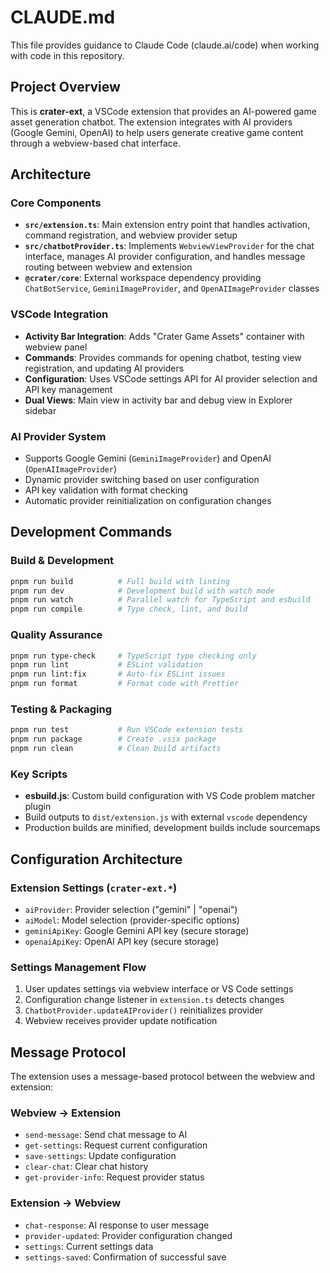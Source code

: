 # CLAUDE.md

This file provides guidance to Claude Code (claude.ai/code) when working with code in this repository.

## Project Overview

This is **crater-ext**, a VSCode extension that provides an AI-powered game asset generation chatbot. The extension integrates with AI providers (Google Gemini, OpenAI) to help users generate creative game content through a webview-based chat interface.

## Architecture

### Core Components

- **`src/extension.ts`**: Main extension entry point that handles activation, command registration, and webview provider setup
- **`src/chatbotProvider.ts`**: Implements `WebviewViewProvider` for the chat interface, manages AI provider configuration, and handles message routing between webview and extension
- **`@crater/core`**: External workspace dependency providing `ChatBotService`, `GeminiImageProvider`, and `OpenAIImageProvider` classes

### VSCode Integration

- **Activity Bar Integration**: Adds "Crater Game Assets" container with webview panel
- **Commands**: Provides commands for opening chatbot, testing view registration, and updating AI providers
- **Configuration**: Uses VSCode settings API for AI provider selection and API key management
- **Dual Views**: Main view in activity bar and debug view in Explorer sidebar

### AI Provider System

- Supports Google Gemini (`GeminiImageProvider`) and OpenAI (`OpenAIImageProvider`)
- Dynamic provider switching based on user configuration
- API key validation with format checking
- Automatic provider reinitialization on configuration changes

## Development Commands

### Build & Development

```bash
pnpm run build          # Full build with linting
pnpm run dev            # Development build with watch mode
pnpm run watch          # Parallel watch for TypeScript and esbuild
pnpm run compile        # Type check, lint, and build
```

### Quality Assurance

```bash
pnpm run type-check     # TypeScript type checking only
pnpm run lint           # ESLint validation
pnpm run lint:fix       # Auto-fix ESLint issues
pnpm run format         # Format code with Prettier
```

### Testing & Packaging

```bash
pnpm run test           # Run VSCode extension tests
pnpm run package        # Create .vsix package
pnpm run clean          # Clean build artifacts
```

### Key Scripts

- **esbuild.js**: Custom build configuration with VS Code problem matcher plugin
- Build outputs to `dist/extension.js` with external `vscode` dependency
- Production builds are minified, development builds include sourcemaps

## Configuration Architecture

### Extension Settings (`crater-ext.*`)

- `aiProvider`: Provider selection ("gemini" | "openai")
- `aiModel`: Model selection (provider-specific options)
- `geminiApiKey`: Google Gemini API key (secure storage)
- `openaiApiKey`: OpenAI API key (secure storage)

### Settings Management Flow

1. User updates settings via webview interface or VS Code settings
2. Configuration change listener in `extension.ts` detects changes
3. `ChatbotProvider.updateAIProvider()` reinitializes provider
4. Webview receives provider update notification

## Message Protocol

The extension uses a message-based protocol between the webview and extension:

### Webview → Extension

- `send-message`: Send chat message to AI
- `get-settings`: Request current configuration
- `save-settings`: Update configuration
- `clear-chat`: Clear chat history
- `get-provider-info`: Request provider status

### Extension → Webview

- `chat-response`: AI response to user message
- `provider-updated`: Provider configuration changed
- `settings`: Current settings data
- `settings-saved`: Confirmation of successful save

